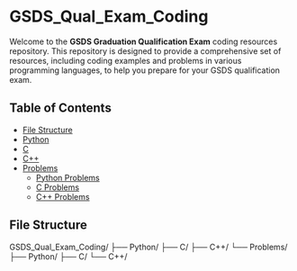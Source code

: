 # GSDS_Qual_Exam_Coding

Welcome to the **GSDS Graduation Qualification Exam** coding resources repository. This repository is designed to provide a comprehensive set of resources, including coding examples and problems in various programming languages, to help you prepare for your GSDS qualification exam.

## Table of Contents

- [File Structure](#file-structure)
- [Python](#python)
- [C](#c)
- [C++](#c-1)
- [Problems](#problems)
  - [Python Problems](#python-problems)
  - [C Problems](#c-problems)
  - [C++ Problems](#c-problems-1)

## File Structure

GSDS_Qual_Exam_Coding/ ├── Python/ ├── C/ ├── C++/ └── Problems/ ├── Python/ ├── C/ └── C++/
